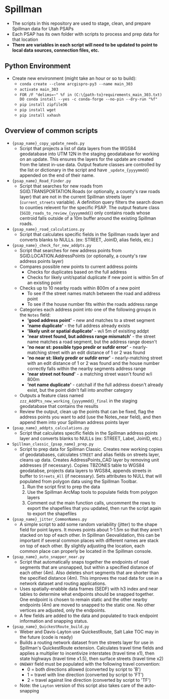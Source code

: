 
# Spillman

- The scripts in this repository are used to stage, clean, and prepare Spillman data for Utah PSAPs
- Each PSAP has its own folder with scripts to process and prep data for that location
- **There are variables in each script will need to be updated to point to local data sources, connection files, etc.**

## Python Environment

- Create new environment (might take an hour or so to build):
  - `conda create --clone arcgispro-py3 --name main_303`
  - `activate main_303`
  - `FOR /F "delims=~" %f in (C:\{path-to}requirements_main_303.txt) DO conda install --yes -c conda-forge --no-pin --dry-run "%f"`
  - `pip install zipfile36`
  - `pip install wget`
  - `pip install xxhash`

## Overview of common scripts

- `{psap_name}_copy_update_needs.py`
  - Script that projects a list of data layers from the WGS84 geodatabase into UTM 12N in the staging geodatabase for working on an update.  This ensures the layers for the update are created from the latest in-use data. Output feature classes are controlled by the list or dictionary in the script and have `_update_{yyyymmdd}` appended on the end of their name.
- `{psap_name}_Road_Finder.py`
  - Script that searches for new roads from SGID.TRANSPORTATION.Roads (or optionally, a county's raw roads layer) that are not in the current Spillman streets layer (`current_streets` variable). A definition query filters the search down to counties relevent for the specific PSAP.  The output feature class (`SGID_roads_to_review_{yyyymmdd}`) only contains roads whose centroid falls outside of a 10m buffer around the existing Spillman roads.
- `{psap_name}_road_calculations.py`
  - Script that calculates specific fields in the Spillman roads layer and converts blanks to NULLs. (ex: STREET, JoinID, alias fields, etc.)
- `{psap_name}_check_for_new_addpts.py`
  - Script that searches for new address points from SGID.LOCATION.AddressPoints (or optionally, a county's raw address points layer)
  - Compares possible new points to current address points
    - Checks for duplicates based on the full address
    - Checks for likely unit/spatial duplicate if new point is within 5m of an existing point
  - Checks up to 10 nearby roads within 800m of a new point
    - To see if the street names match between the road and address point
    - To see if the house number fits within the roads address range
  - Categories each address point into one of the following groups in the `Notes` field:
    - **'good address point'** - new and matches to a street segment
    - **'name duplicate'** - the full address already exists
    - **'likely unit or spatial duplicate'** - w/i 5m of exisiting addpt
    - **'near street found, but address range mismatch'** - the street name matches a road segment, but the address range doesn't
    - **'no near st: possible typo predir or sufdir error'** - nearly-matching street with an edit distance of 1 or 2 was found
    - **'no near st: likely predir or sufdir error'** - nearly-matching street with an edit distance of 1 or 2 was found and the house number correctly falls within the nearby segments address range
    - **'near street not found'** - a matching street wasn't found w/i 800m
    - **'not name duplicate'** - catchall if the full address doesn't already exist, but the point didn't fall into another category
  - Outputs a feature class named `zzz_AddPts_new_working_{yyyymmdd}_final` in the staging geodatabase that contains the results
  - Review the output, clean up the points that can be fixed, flag the address points you want to add (use the Notes_near field), and then append them into your Spillman address points layer
- `{psap_name}_addpts_calculations.py`
  - Script that calculates specific fields in the Spillman address points layer and converts blanks to NULLs (ex: STREET, Label, JoinID, etc.)
- `Spillman_classic_{psap_name}_prep.py`
  - Script to prep data for Spillman Classic. Creates new working copies of geodatabases, calculates `STREET` and alias fields on streets layer, cleans up data.  Creates AddressPoints_CAD layer by removing unit addresses (if necessary). Copies TBZONES table to WGS84 geodatabse, projects data layers to WGS84, appends streets in buffer to `Streets_All` (if necessary).  Sets attributes to NULL that will populated from polygon data using the Spillman Toolbar.
    1. Run the script first to prep the data
    2. Use the Spillman ArcMap tools to populate fields from polygon layers
    3. Comment out the main function calls, uncomment the rows to export the shapefiles that you updated, then run the script again to export the shapefiles
- `{psap_name}_jitter_CommonNames.py`
  - A simple script to add some random variability (jitter) to the shape field for point layers.  It moves points about 1-1.5m so that they aren't stacked on top of each other.  In Spillman Geovalidation, this can be important if several common places with different names are stack on top of each other.  By slightly adjusting the location, each common place can properly be located in the Spillman console.
- `{psap_name}_auto_snapper_near.py`
  - Script that automatically snaps together the endpoints of road segments that are unsnapped, but within a specified distance of each other (4m).  Also deletes short segments that are shorter than the specified distance (4m).  This improves the road data for use in a network dataset and routing applications.
  - Uses spatially-enabble data frames (SEDF) with h3 index and near tables to determine what endpoints should be snapped together.  One endpoint is chosen to remain static and the other nearby endpoints (4m) are moved to snapped to the static one.  No other vertices are adjusted, only the endpoints.
  - A few fields are added to the data and populated to track endpoint information and snapping status.
- `{psap_name}_QuickestRoute_build.py`
  - Weber and Davis-Layton use QuickestRoute, Salt Lake TOC may in the future (code is ready)
  - Builds a routing network dataset from the streets layer for use in Spillman's QuickestRoute extension.  Calculates travel time fields and applies a multiplier to incentivize interstates (travel time x1), then state highways (travel time x1.5), then surface streets (travel time x2)
  - `ONEWAY` field must be populated with the following travel convention:
    - 0 = both directions allowed (converted by script to 'B')
    - 1 = travel with line direction (converted by script to 'FT')
    - 2 = travel against line direction (converted by script to 'TF')
  - Note: the `Layton` version of this script also takes care of the auto-snapping
